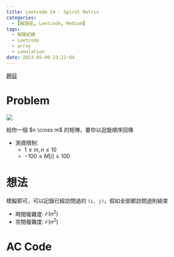 ```yaml
---
title: Leetcode 54 - Spiral Matrix
categories:
  - [解題區, Leetcode, Medium]
tags:
  - 解題紀錄
  - Leetcode
  - array
  - simulation
date: 2023-05-09 23:22:04
---
```


[題目](https://leetcode.com/problems/spiral-matrix/description/)

# Problem

![](https://assets.leetcode.com/uploads/2020/11/13/spiral1.jpg)

給你一個 $n \cross m$ 的矩陣，要你以迴旋順序回傳

- 測資限制:
  - $1 \le m, n \le 10$
  - $-100 \le M[i] \le 100$

# 想法

模擬即可，可以記錄已經訪問過的 `(i, j)`，假如全部都訪問過則結束
- 時間複雜度: $\mathcal{O}(n^2)$
- 空間複雜度: $\mathcal{O}(n^2)$

# AC Code

<script src="https://emgithub.com/embed-v2.js?target=https%3A%2F%2Fgithub.com%2Froy4801%2Fsolved_problems%2Fblob%2Fmaster%2Fleetcode%2F54.cpp%23L17-L72&style=github&type=code&showBorder=on&showLineNumbers=on&showFileMeta=on&showFullPath=on&showCopy=on"></script>
